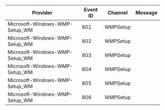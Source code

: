 Provider                        |  Event ID  |  Channel   |  Message
--------------------------------|------------|------------|---------
Microsoft-Windows-WMP-Setup_WM  |  801       |  WMPSetup  |
Microsoft-Windows-WMP-Setup_WM  |  802       |  WMPSetup  |
Microsoft-Windows-WMP-Setup_WM  |  803       |  WMPSetup  |
Microsoft-Windows-WMP-Setup_WM  |  804       |  WMPSetup  |
Microsoft-Windows-WMP-Setup_WM  |  805       |  WMPSetup  |
Microsoft-Windows-WMP-Setup_WM  |  806       |  WMPSetup  |